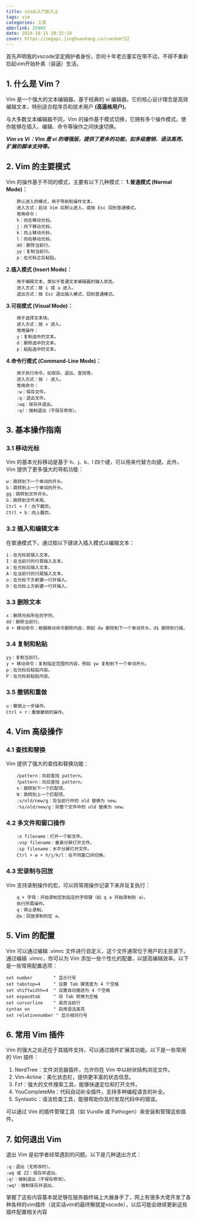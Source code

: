 ```yaml
---
title: vim从入门到入土
tags: vim
categories: 工具
abbrlink: 25909
date: 2024-10-15 20:31:14
cover: https://imgapi.jinghuashang.cn/random?22
---
```


首先声明我的vscode坚定拥护者身份，奈何十年老古董实在带不动，不得不重新捡起vim开始朴素（装逼）生活。
<!--more-->

## 1. 什么是 Vim？
Vim 是一个强大的文本编辑器，基于经典的 vi 编辑器。它的核心设计理念是高效编辑文本，特别适合程序员和技术用户 **(高逼格用户)**。

与大多数文本编辑器不同，Vim 的操作基于模式切换，它拥有多个操作模式，使你能够在插入、编辑、命令等操作之间快速切换。

***Vim vs Vi：Vim 是 vi 的增强版，提供了更多的功能，如多级撤销、语法高亮、扩展的脚本支持等。***

## 2. Vim 的主要模式

Vim 的操作基于不同的模式，主要有以下几种模式：
**1.普通模式 (Normal Mode)：**
```
	默认进入的模式，用于导航和操作文本。
	进入方式：启动 Vim 后默认进入，或按 Esc 回到普通模式。
	常用命令：
	h：向左移动光标。
	j：向下移动光标。
	k：向上移动光标。
	l：向右移动光标。
	dd：删除当前行。
	yy：复制当前行。
	p：在光标之后粘贴。
```
**2.插入模式 (Insert Mode)：**
```
	用于编辑文本，类似于普通文本编辑器的输入状态。
	进入方式：按 i 或 a 进入。
	退出方式：按 Esc 退出插入模式，回到普通模式。
```
**3.可视模式 (Visual Mode)：**

```
	用于选择文本块。
	进入方式：按 v 进入。
	常用操作：
	y：复制选中的文本。
	d：删除选中的文本。
	p：粘贴选中的文本。
```
**4.命令行模式 (Command-Line Mode)：**

```
	用于执行命令，如保存、退出、查找等。
	进入方式：按 : 进入。
	常用命令：
	:w：保存文件。
	:q：退出文件。
	:wq：保存并退出。
	:q!：强制退出（不保存修改）。
```
## 3. 基本操作指南

### 3.1 移动光标

Vim 的基本光标移动是基于 h、j、k、l 四个键，可以用来代替方向键。此外，Vim 提供了更多强大的导航功能：

	w：跳转到下一个单词的开头。
	b：跳转到上一个单词的开头。
	gg：跳转到文件开头。
	G：跳转到文件末尾。
	Ctrl + f：向下翻页。
	Ctrl + b：向上翻页。

### 3.2 插入和编辑文本

在普通模式下，通过按以下键进入插入模式以编辑文本：

	i：在光标前插入文本。
	I：在当前行的行首插入文本。
	a：在光标后插入文本。
	A：在当前行的行尾插入文本。
	o：在光标下方新建一行并插入。
	O：在光标上方新建一行并插入。

### 3.3 删除文本
```
x：删除光标所在的字符。
dd：删除当前行。
d + 移动命令：根据移动命令删除内容，例如 dw 删除到下一个单词开头，d$ 删除到行尾。
```
### 3.4 复制和粘贴
```
yy：复制当前行。
y + 移动命令：复制指定范围的内容，例如 yw 复制到下一个单词开头。
p：在光标后粘贴内容。
P：在光标前粘贴内容。
```
### 3.5 撤销和重做
```
u：撤销上一步操作。
Ctrl + r：重做撤销的操作。
```
## 4. Vim 高级操作

### 4.1 查找和替换

Vim 提供了强大的查找和替换功能：
```
	/pattern：向前查找 pattern。
	?pattern：向后查找 pattern。
	n：跳转到下一个匹配项。
	N：跳转到上一个匹配项。
	:s/old/new/g：将当前行中的 old 替换为 new。
	:%s/old/new/g：将整个文件中的 old 替换为 new。
```
### 4.2 多文件和窗口操作
```
	:e filename：打开一个新文件。
	:vsp filename：垂直分屏打开文件。
	:sp filename：水平分屏打开文件。
	Ctrl + w + h/j/k/l：在不同窗口间切换。
```
### 4.3 宏录制与回放

Vim 支持录制操作的宏，可以将常用操作记录下来并反复执行：
```
	q + 字母：开始录制宏到指定的字母键（如 q a 开始录制到 a）。
	执行所需操作。
	q：停止录制。
	@a：回放录制的宏 a。
```
## 5. Vim 的配置

Vim 可以通过编辑 .vimrc 文件进行自定义，这个文件通常位于用户的主目录下。通过编辑 .vimrc，你可以为 Vim 添加一些个性化的配置，以提高编辑效率。以下是一些常用配置选项：
```
set number        " 显示行号
set tabstop=4     " 设置 Tab 键宽度为 4 个空格
set shiftwidth=4  " 设置自动缩进为 4 个空格
set expandtab     " 将 Tab 转换为空格
set cursorline    " 高亮当前行
syntax on         " 启用语法高亮
set relativenumber " 显示相对行号
```
## 6. 常用 Vim 插件

Vim 的强大之处还在于其插件支持，可以通过插件扩展其功能。以下是一些常用的 Vim 插件：
1. NerdTree：文件浏览器插件，允许你在 Vim 中以树状结构浏览文件。
2. Vim-Airline：美化状态栏，提供更丰富的状态信息。
3. Fzf：强大的文件搜索工具，能够快速定位和打开文件。
4. YouCompleteMe：代码自动补全插件，支持多种编程语言的补全。
5. Syntastic：语法检查工具，能够帮助你及时发现代码中的错误。

可以通过 Vim 的插件管理工具（如 Vundle 或 Pathogen）来安装和管理这些插件。

## 7. 如何退出 Vim

退出 Vim 是初学者经常遇到的问题。以下是几种退出方式：
```
:q：退出（无修改时）。
:wq 或 ZZ：保存并退出。
:q!：强制退出（不保存修改）。
:wq!：强制保存并退出。
```


掌握了这些内容基本就足够在服务器终端上大展身手了，网上有很多大佬开发了各种各样的vim插件（说实话vim的最终解就是vscode），以后可能会继续更新这些插件配置相关内容
